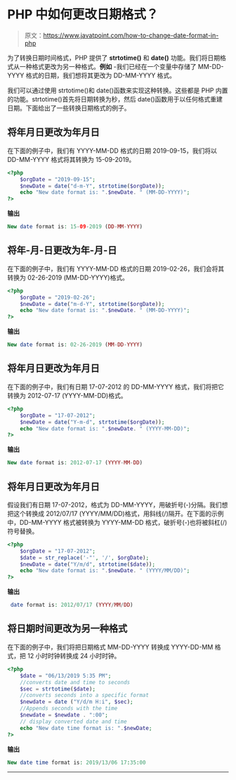 # PHP 中如何更改日期格式？

> 原文：<https://www.javatpoint.com/how-to-change-date-format-in-php>

为了转换日期时间格式，PHP 提供了 **strtotime()** 和 **date()** 功能。我们将日期格式从一种格式更改为另一种格式。**例如** -我们已经在一个变量中存储了 MM-DD-YYYY 格式的日期，我们想将其更改为 DD-MM-YYYY 格式。

我们可以通过使用 strtotime()和 date()函数来实现这种转换。这些都是 PHP 内置的功能。strtotime()首先将日期转换为秒，然后 date()函数用于以任何格式重建日期。下面给出了一些转换日期格式的例子。

## 将年月日更改为年月日

在下面的例子中，我们有 YYYY-MM-DD 格式的日期 2019-09-15，我们将以 DD-MM-YYYY 格式将其转换为 15-09-2019。

```php
<?php
	$orgDate = "2019-09-15";
	$newDate = date("d-m-Y", strtotime($orgDate));
	echo "New date format is: ".$newDate. " (MM-DD-YYYY)";
?>

```

**输出**

```php
New date format is: 15-09-2019 (DD-MM-YYYY)

```

## 将年-月-日更改为年-月-日

在下面的例子中，我们有 YYYY-MM-DD 格式的日期 2019-02-26，我们会将其转换为 02-26-2019 (MM-DD-YYYY)格式。

```php
<?php
	$orgDate = "2019-02-26";
	$newDate = date("m-d-Y", strtotime($orgDate));
	echo "New date format is: ".$newDate. " (MM-DD-YYYY)";
?>

```

**输出**

```php
New date format is: 02-26-2019 (MM-DD-YYYY)

```

## 将年月日更改为年月日

在下面的例子中，我们有日期 17-07-2012 的 DD-MM-YYYY 格式，我们将把它转换为 2012-07-17 (YYYY-MM-DD)格式。

```php
<?php
	$orgDate = "17-07-2012";
	$newDate = date("Y-m-d", strtotime($orgDate));
	echo "New date format is: ".$newDate. " (YYYY-MM-DD)";
?>

```

**输出**

```php
New date format is: 2012-07-17 (YYYY-MM-DD)

```

## 将年月日更改为年月日

假设我们有日期 17-07-2012，格式为 DD-MM-YYYY，用破折号(-)分隔。我们想把这个转换成 2012/07/17 (YYYY/MM/DD)格式，用斜线(/)隔开。在下面的示例中，DD-MM-YYYY 格式被转换为 YYYY-MM-DD 格式，破折号(-)也将被斜杠(/)符号替换。

```php
<?php
	$orgDate = "17-07-2012";
	$date = str_replace('-"', '/', $orgDate);
	$newDate = date("Y/m/d", strtotime($date));
	echo "New date format is: ".$newDate. " (YYYY/MM/DD)";
?>

```

**输出**

```php
 date format is: 2012/07/17 (YYYY/MM/DD)

```

## 将日期时间更改为另一种格式

在下面的例子中，我们将把日期格式 MM-DD-YYYY 转换成 YYYY-DD-MM 格式，把 12 小时时钟转换成 24 小时时钟。

```php
<?php
	$date = "06/13/2019 5:35 PM";
	//converts date and time to seconds
	$sec = strtotime($date);
	//converts seconds into a specific format
	$newdate = date ("Y/d/m H:i", $sec);
	//Appends seconds with the time
	$newdate = $newdate . ":00";
	// display converted date and time
	echo "New date time format is: ".$newDate;
?>

```

**输出**

```php
New date time format is: 2019/13/06 17:35:00

```

* * *